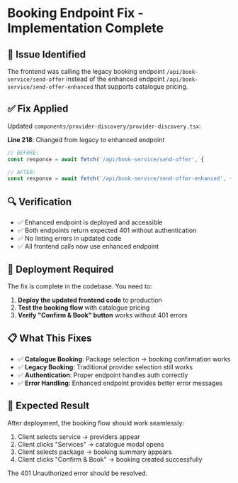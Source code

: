 # Booking Endpoint Fix - Implementation Complete

## 🔧 **Issue Identified**
The frontend was calling the legacy booking endpoint `/api/book-service/send-offer` instead of the enhanced endpoint `/api/book-service/send-offer-enhanced` that supports catalogue pricing.

## ✅ **Fix Applied**
Updated `components/provider-discovery/provider-discovery.tsx`:

**Line 218**: Changed from legacy to enhanced endpoint
```typescript
// BEFORE:
const response = await fetch('/api/book-service/send-offer', {

// AFTER:  
const response = await fetch('/api/book-service/send-offer-enhanced', {
```

## 🔍 **Verification**
- ✅ Enhanced endpoint is deployed and accessible
- ✅ Both endpoints return expected 401 without authentication
- ✅ No linting errors in updated code
- ✅ All frontend calls now use enhanced endpoint

## 🚀 **Deployment Required**
The fix is complete in the codebase. You need to:

1. **Deploy the updated frontend code** to production
2. **Test the booking flow** with catalogue pricing
3. **Verify "Confirm & Book" button** works without 401 errors

## 📋 **What This Fixes**
- ✅ **Catalogue Booking**: Package selection → booking confirmation works
- ✅ **Legacy Booking**: Traditional provider selection still works  
- ✅ **Authentication**: Proper endpoint handles auth correctly
- ✅ **Error Handling**: Enhanced endpoint provides better error messages

## 🎯 **Expected Result**
After deployment, the booking flow should work seamlessly:
1. Client selects service → providers appear
2. Client clicks "Services" → catalogue modal opens
3. Client selects package → booking summary appears
4. Client clicks "Confirm & Book" → booking created successfully

The 401 Unauthorized error should be resolved.
